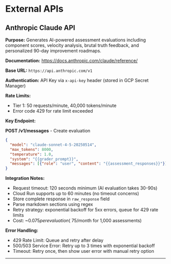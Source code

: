 # External APIs

## Anthropic Claude API

**Purpose:** Generates AI-powered assessment evaluations including component scores, velocity analysis, brutal truth feedback, and personalized 90-day improvement roadmaps.

**Documentation:** https://docs.anthropic.com/claude/reference/

**Base URL:** `https://api.anthropic.com/v1`

**Authentication:** API Key via `x-api-key` header (stored in GCP Secret Manager)

**Rate Limits:**
- Tier 1: 50 requests/minute, 40,000 tokens/minute
- Error code 429 for rate limit exceeded

**Key Endpoint:**

**POST /v1/messages** - Create evaluation
```json
{
  "model": "claude-sonnet-4-5-20250514",
  "max_tokens": 8000,
  "temperature": 1.0,
  "system": "{{grader_prompt}}",
  "messages": [{"role": "user", "content": "{{assessment_responses}}"}]
}
```

**Integration Notes:**
- Request timeout: 120 seconds minimum (AI evaluation takes 30-90s)
- Cloud Run supports up to 60 minutes (no timeout concerns)
- Store complete response in `raw_response` field
- Parse markdown sections using regex
- Retry strategy: exponential backoff for 5xx errors, queue for 429 rate limits
- Cost: ~$0.075 per evaluation (~$75/month for 1,000 assessments)

**Error Handling:**
- 429 Rate Limit: Queue and retry after delay
- 500/503 Service Error: Retry up to 3 times with exponential backoff
- Timeout: Retry once, then show user error with manual retry option

---
